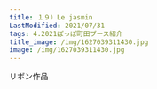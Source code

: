 ```yaml
---
title: １９）Le jasmin
LastModified: 2021/07/31
tags: 4.2021ぽっぽ町田ブース紹介
title_image: /img/1627039311430.jpg
image: /img/1627039311430.jpg
---
```

リボン作品